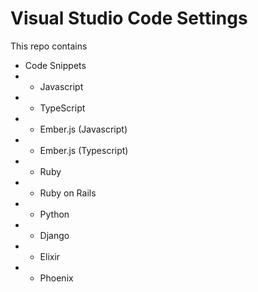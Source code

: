 Visual Studio Code Settings
===============================================================================

This repo contains

- Code Snippets
- - Javascript
- - TypeScript
- - Ember.js (Javascript)
- - Ember.js (Typescript)
- - Ruby
- - Ruby on Rails
- - Python
- - Django
- - Elixir
- - Phoenix

